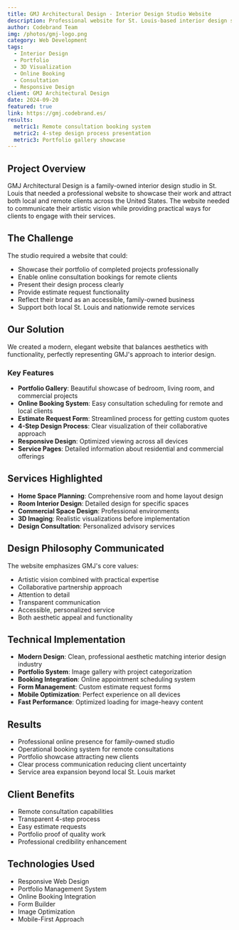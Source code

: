 ```yaml
---
title: GMJ Architectural Design - Interior Design Studio Website
description: Professional website for St. Louis-based interior design studio featuring portfolio gallery, online consultation booking, 3D visualization showcase, and client estimate request system.
author: Codebrand Team
img: /photos/gmj-logo.png
category: Web Development
tags:
  - Interior Design
  - Portfolio
  - 3D Visualization
  - Online Booking
  - Consultation
  - Responsive Design
client: GMJ Architectural Design
date: 2024-09-20
featured: true
link: https://gmj.codebrand.es/
results:
  metric1: Remote consultation booking system
  metric2: 4-step design process presentation
  metric3: Portfolio gallery showcase
---
```


## Project Overview

GMJ Architectural Design is a family-owned interior design studio in St. Louis that needed a professional website to showcase their work and attract both local and remote clients across the United States. The website needed to communicate their artistic vision while providing practical ways for clients to engage with their services.

## The Challenge

The studio required a website that could:
- Showcase their portfolio of completed projects professionally
- Enable online consultation bookings for remote clients
- Present their design process clearly
- Provide estimate request functionality
- Reflect their brand as an accessible, family-owned business
- Support both local St. Louis and nationwide remote services

## Our Solution

We created a modern, elegant website that balances aesthetics with functionality, perfectly representing GMJ's approach to interior design.

### Key Features

- **Portfolio Gallery**: Beautiful showcase of bedroom, living room, and commercial projects
- **Online Booking System**: Easy consultation scheduling for remote and local clients
- **Estimate Request Form**: Streamlined process for getting custom quotes
- **4-Step Design Process**: Clear visualization of their collaborative approach
- **Responsive Design**: Optimized viewing across all devices
- **Service Pages**: Detailed information about residential and commercial offerings

## Services Highlighted

- **Home Space Planning**: Comprehensive room and home layout design
- **Room Interior Design**: Detailed design for specific spaces
- **Commercial Space Design**: Professional environments
- **3D Imaging**: Realistic visualizations before implementation
- **Design Consultation**: Personalized advisory services

## Design Philosophy Communicated

The website emphasizes GMJ's core values:
- Artistic vision combined with practical expertise
- Collaborative partnership approach
- Attention to detail
- Transparent communication
- Accessible, personalized service
- Both aesthetic appeal and functionality

## Technical Implementation

- **Modern Design**: Clean, professional aesthetic matching interior design industry
- **Portfolio System**: Image gallery with project categorization
- **Booking Integration**: Online appointment scheduling system
- **Form Management**: Custom estimate request forms
- **Mobile Optimization**: Perfect experience on all devices
- **Fast Performance**: Optimized loading for image-heavy content

## Results

- Professional online presence for family-owned studio
- Operational booking system for remote consultations
- Portfolio showcase attracting new clients
- Clear process communication reducing client uncertainty
- Service area expansion beyond local St. Louis market

## Client Benefits

- Remote consultation capabilities
- Transparent 4-step process
- Easy estimate requests
- Portfolio proof of quality work
- Professional credibility enhancement

## Technologies Used

- Responsive Web Design
- Portfolio Management System
- Online Booking Integration
- Form Builder
- Image Optimization
- Mobile-First Approach
